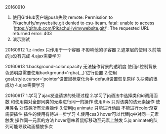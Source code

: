 ﻿20160910
1. 使用GitHub客户端push失败
remote: Permission to PikachuHy/mywebsite.git denied to csu-iteam.
fatal: unable to access 'https://github.com/PikachuHy/mywebsite.git/': The requested URL returned error: 403
2. 演示测试

20160912
1.z-index 只作用于一个容器 不影响他的子容器
2.遮罩层的使用
3.前端的js没有完成
4.ajax需要学习

20160913
1.background-color.opacity 无法操作背景的透明度
使用js控制背景色透明度需要使用background='rgba(,,,)'进行设置
2.使用goal.style.cursor='pointer'设置鼠标变化为手 default设置恢复原样
3.抄袭的很成功
4.ajax需要学习

20160917
1.学习了ajax发送请求的处理过程
2.学习了jq语法中选择类和id调用函数 和使用类对全部同类的元素进行同一的操作
使用this 只对该类的该元素操作
使用类名 对该类所有元素操作
3.使用jq animate 只能进行动画 不能进行color渐变 需要插件
插件的使用有待进一步学习
4.使用css3 hover可以代替jq中对同一元素触发 操作同一元素的方法
hover意味着鼠标移动至元素上触发
5.jq animate的队列可能导致动画播放多次